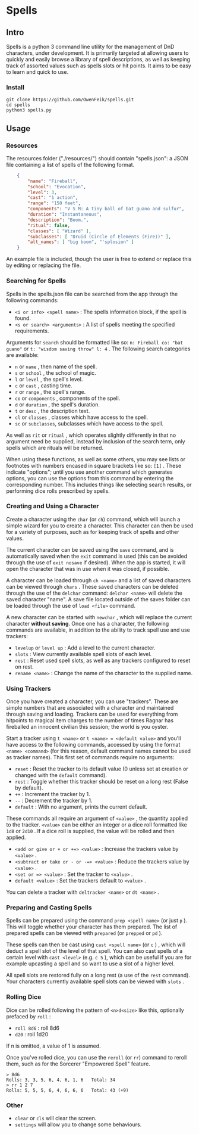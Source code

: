 # Spells

## Intro

Spells is a python 3 command line utility for the management of DnD characters, under development. It is primarily targeted at allowing users to quickly and easily browse a library of spell descriptions, as well as keeping track of assorted values such as spells slots or hit points. It aims to be easy to learn and quick to use.

### Install

```
git clone https://github.com/OwenFeik/spells.git
cd spells
python3 spells.py
```

## Usage

### Resources

The resources folder ("./resources/") should contain "spells.json": a JSON file containing a list of spells of the following format.

```json 
    {
        "name": "Fireball",
        "school": "Evocation",
        "level": 3,
        "cast": "1 action",
        "range": "150 feet",
        "components": "V S M: A tiny ball of bat guano and sulfur",
        "duration": "Instantaneous",
        "description": "Boom.",
        "ritual": false,
        "classes": [ "Wizard" ],
        "subclasses": [ "Druid (Circle of Elements (Fire))" ],
        "alt_names": [ "big boom", "'splosion" ]
    }
```

An example file is included, though the user is free to extend or replace this by editing or replacing the file.

### Searching for Spells

Spells in the spells.json file can be searched from the app through the following commands:

* ```<i or info> <spell name>``` : The spells information block, if the spell is found.
* ```<s or search> <arguments>``` : A list of spells meeting the specified requirements.

Arguments for ```search``` should be formatted like so: ```n: Fireball co: "bat guano"``` or ```t: "wisdom saving throw" l: 4``` . The following search categories are available:
* ```n``` or ```name``` , then name of the spell.
* ```s``` or ```school``` , the school of magic.
* ```l``` or ```level``` , the spell's level.
* ```c``` or ```cast``` , casting time.
* ```r``` or ```range``` , the spell's range.
* ```co``` or ```components``` , components of the spell.
* ```d``` or ```duration``` , the spell's duration.
* ```t``` or ```desc``` , the description text.
* ```cl``` or ```classes``` , classes which have access to the spell.
* ```sc``` or ```subclasses```, subclasses which have access to the spell.

As well as ```rit``` or ```ritual``` , which operates slightly differently in that no argument need be supplied, instead by inclusion of the search term, only spells which are rituals will be returned.

When using these functions, as well as some others, you may see lists or footnotes with numbers encased in square brackets like so: ```[1]``` . These indicate "options"; until you use another command which generates options, you can use the options from this command by entering the corresponding number. This includes things like selecting search results, or performing dice rolls prescribed by spells.

### Creating and Using a Character

Create a character using the ```char``` (or ```ch```) command, which will launch a simple wizard for you to create a character. This character can then be used for a variety of purposes, such as for keeping track of spells and other values.

The current character can be saved using the ```save``` command, and is automatically saved when the ```exit``` command is used (this can be avoided through the use of ```exit nosave``` if desired). When the app is started, it will open the character that was in use when it was closed, if possible.

A character can be loaded through ```ch <name>``` and a list of saved characters can be viewed through ```chars``` . These saved characters can be deleted through the use of the ```delchar``` command: ```delchar <name>``` will delete the saved character "name". A save file located outside of the saves folder can be loaded through the use of ```load <file>``` command.

A new character can be started with ```newchar``` , which will replace the current character <b>without saving</b>.
Once one has a character, the following commands are available, in addition to the ability to track spell use and use trackers:

* ```levelup``` or ```level up``` : Add a level to the current character.
* ```slots``` : View currently available spell slots of each level.
* ```rest``` : Reset used spell slots, as well as any trackers configured to reset on rest.
* ```rename <name>``` : Change the name of the character to the supplied name.

### Using Trackers

Once you have created a character, you can use "trackers". These are simple numbers that are associated with a character and maintained through saving and loading. Trackers can be used for everything from hitpoints to magical item charges to the number of times Ragnar has fireballed an innocent civilian this session; the world is you oyster.

Start a tracker using ```t <name>``` or ```t <name> = <default value>``` and you'll have access to the following commands, accessed by using the format ```<name> <command>``` (for this reason, default command names cannot be used as tracker names). This first set of commands require no arguments:

* ```reset``` : Reset the tracker to its default value (0 unless set at creation or changed with the ```default``` command).
* ```rest``` : Toggle whether this tracker should be reset on a long rest (False by default).
* ```++``` : Increment the tracker by 1.
* ```--``` : Decrement the tracker by 1.
* ```default``` : With no argument, prints the current default.

These commands all require an argument of ```<value>``` , the quantity applied to the tracker. ```<value>``` can be either an integer or a dice roll formatted like ```1d8``` or ```2d10``` . If a dice roll is supplied, the value will be rolled and then applied.

* ```<add or give or + or +=> <value>``` : Increase the trackers value by ```<value>``` .
* ```<subtract or take or - or -=> <value>``` : Reduce the trackers value by ```<value>``` .
* ```<set or => <value>``` : Set the tracker to ```<value>``` .
* ```default <value>``` : Set the trackers default to ```<value>``` .

You can delete a tracker with ```deltracker <name>``` or ```dt <name>``` .

### Preparing and Casting Spells

Spells can be prepared using the command ```prep <spell name>``` (or just ```p``` ). This will toggle whether your character has them prepared. The list of prepared spells can be viewed with ```prepared``` (or ```prepped``` or ```pd``` ).

These spells can then be cast using ```cast <spell name>``` (or ```c``` ) , which will deduct a spell slot of the level of that spell. You can also cast spells of a certain level with ```cast <level>``` (e.g. ```c 5``` ), which can be useful if you are for example upcasting a spell and so want to use a slot of a higher level.

All spell slots are restored fully on a long rest (a use of the ```rest``` command). Your characters currently available spell slots can be viewed with ```slots``` .

### Rolling Dice

Dice can be rolled following the pattern of ```<n>d<size>``` like this, optionally prefaced by ```roll``` : 
* ```roll 8d6``` : roll 8d6
* ```d20``` : roll 1d20

If n is omitted, a value of 1 is assumed. 

Once you've rolled dice, you can use the ```reroll``` (or ```rr```) command to reroll them, such as for the Sorcerer "Empowered Spell" feature.

```
> 8d6
Rolls: 3, 3, 5, 6, 4, 6, 1, 6   Total: 34
> rr 1 2 7
Rolls: 5, 5, 5, 6, 4, 6, 6, 6   Total: 43 (+9)
```

### Other

* ```clear``` or ```cls``` will clear the screen.
* ```settings``` will allow you to change some behaviours.
